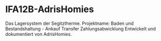 # IFA12B-AdrisHomies

Das Lagersystem der Segitztherme. 
Projektname: Baden und Bestandshaltung - Ankauf Transfer Zahlungsabwicklung
Entwickelt und dokumentiert von AdrisHomies. 

